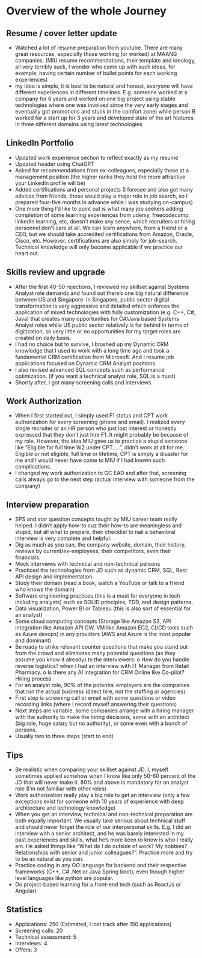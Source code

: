 # Overview of the whole Journey

## Resume / cover letter update

- Watched a lot of resume preparation from youtube. There are many great resources, especially those working (or worked) at MAANG companies. (MIU resume recommendations, their template and ideology, all very terribly suck, I wonder who came up with such ideas, for example, having certain number of bullet points for each working experiences)
- my idea is simple, it is best to be natural and honest, everyone will have different experiences in different timelines. E.g. someone worked at a company for 6 years and worked on one big project using stable technologies where one was involved since the very early stages and eventually got promotions and stuck in the comfort zone) while person B worked for a start up for 3 years and developed state of the art features in three different domains using latest technologies

## LinkedIn Portfolio

- Updated work experience section to reflect exactly as my resume
- Updated header using ChatGPT
- Asked for recommendations from ex-colleagues, especially those at a management position (the higher ranks they hold the more attractive your LinkedIn profile will be)
- Added certifications and personal projects (I foresee and also got many advices from friends, those would play a major role in job search, so I prepared four-five months in advance while I was studying on-campus)
- One more thing I’d like to point out is what many job seekers adding completion of some learning experiences from udemy, freecodecamp, linkedIn learning, etc, doesn’t make any sense, which recruiters or hiring personnel don’t care at all. We can learn anywhere, from a friend or a CEO, but we should take accredited certifications from Amazon, Oracle, Cisco, etc. However, certifications are also simply for job-search. Technical knowledge will only become applicable if we practice our heart out.

## Skills review and upgrade

- After the first 40-50 rejections, I reviewed my skillset against Systems Analyst role demands and found out there’s one big natural difference between US and Singapore. In Singapore, public sector digital transformation is very aggressive and detailed which enforces the application of mixed technologies with fully customization (e.g. C++, C#, Java) that creates many opportunities for C#/Java based Systems Analyst roles while US public sector relatively is far behind in terms of digitization, so very little or no opportunities for my target roles are created on daily basis.
- I had no choice but to survive, I brushed up my Dynamic CRM knowledge that I used to work with a long time ago and took a fundamental CRM certification from Microsoft. And I resume job applications focused on Dynamic CRM Analyst positions.
- I also revised advanced SQL concepts such as performance optimization. (if you want a technical analyst role, SQL is a must)
- Shortly after, I got many screening calls and interviews.

## Work Authorization

- When I first started out, I simply used F1 status and CPT work authorization for every screening (phone and email). I realized every single recruiter or an HR person who just lost interest or honestly expressed that they don’t just hire F1. It might probably be because of my role. However, the idea MIU gave us to practice a stupid sentence like “Eligible for full time W2 under CPT…..”, didn’t work at all for me. Eligible or not eligible, full time or lifetime, CPT is simply a disaster for me and I would never have come to MIU if I had known such complications.
- I changed my work authorization to GC EAD and after that, screening calls always go to the next step (actual interview with someone from the company)

## Interview preparation

- SPS and star question concepts taught by MIU career team really helped. I didn’t apply how-to cuz their how-to are meaningless and stupid, but all what to prepare, their checklist to nail a behavioral interview is very complete and helpful.
- Dig as much as you can, the company website, domain, their history, reviews by current/ex-employees, their competitors, even their financials.
- Mock interviews with technical and non-technical persons
- Practiced the technologies from JD such as dynamic CRM, SQL, Rest API design and implementation.
- Study their domain (read a book, watch a YouTube or talk to a friend who knows the domain)
- Software engineering practices (this is a must for everyone in tech including analysts) such as SOLID principles, TDD, and design patterns.
- Data visualization, Power BI or Tableau (this is also sort of essential for an analyst)
- Some cloud computing concepts (Storage like Amazon S3, API integration like Amazon API GW, VM like Amazon EC2, CI/CD tools such as Azure devops) in any providers (AWS and Azure is the most popular and dominant)
- Be ready to strike relevant counter questions that make you stand out from the crowd and eliminates many potential questions (as they assume you know it already) to the interviewers:
  o How do you handle reverse logistics? when I had an interview with IT Manager from Retail Pharmacy.
  o Is there any AI integration for CRM Online like Co-pilot?
  Hiring process
- For an analyst role, 90% of the potential employers are the companies that run the actual business (direct hire, not the staffing or agencies)
- First step is screening call or email with some questions or video recording links (where I record myself answering their questions)
- Next steps are variable, some companies arrange with a hiring manager with the authority to make the hiring decisions, some with an architect (big role, huge salary but no authority), or some even with a bunch of persons.
- Usually two to three steps (start to end)

## Tips

- Be realistic when comparing your skillset against JD. I, myself sometimes applied somehow when I know like only 50-60 percent of the JD that will never make it. 80% and above is mandatory for an analyst role (I’m not familiar with other roles)
- Work authorization really play a big role to get an interview (only a few exceptions exist for someone with 10 years of experience with deep architecture and technology knowledge)
- When you get an interview, technical and non-technical preparation are both equally important. We usually take serious about technical stuff and should never forget the role of our interpersonal skills. E.g. I did an interview with a senior architect, and he was barely interested in my past experiences and skills, what he’s more keen to know is who I really am. He asked things like “What do I do outside of work? My hobbies? Relationships with senior and junior colleagues?”. Practice more and try to be as natural as you can.
- Practice coding in any OO language for backend and their respective frameworks (C++, C# .Net or Java Spring boot), even though higher level languages like python are popular.
- Do project-based learning for a front-end tech (such as ReactJs or Angular)

## Statistics

- Applications: 250 (Estimated, I lost track after 150 applications)
- Screening calls: 20
- Technical assessment: 5
- Interviews: 4
- Offers: 3
